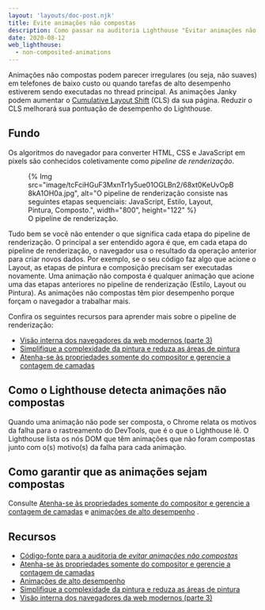```yaml
---
layout: 'layouts/doc-post.njk'
title: Evite animações não compostas
description: Como passar na auditoria Lighthouse "Evitar animações não compostas".
date: 2020-08-12
web_lighthouse:
  - non-composited-animations
---
```


Animações não compostas podem parecer irregulares (ou seja, não suaves) em telefones de baixo custo ou quando tarefas de alto desempenho estiverem sendo executadas no thread principal. As animações Janky podem aumentar o [Cumulative Layout Shift](https://web.dev/cls/) (CLS) da sua página. Reduzir o CLS melhorará sua pontuação de desempenho do Lighthouse.

## Fundo

Os algoritmos do navegador para converter HTML, CSS e JavaScript em pixels são conhecidos coletivamente como *pipeline de renderização*.

<figure>{% Img src="image/tcFciHGuF3MxnTr1y5ue01OGLBn2/68xt0KeUvOpB8kA1OH0a.jpg", alt="O pipeline de renderização consiste nas seguintes etapas sequenciais: JavaScript, Estilo, Layout, Pintura, Composto.", width="800", height="122" %} <figcaption>O pipeline de renderização.</figcaption></figure>

Tudo bem se você não entender o que significa cada etapa do pipeline de renderização. O principal a ser entendido agora é que, em cada etapa do pipeline de renderização, o navegador usa o resultado da operação anterior para criar novos dados. Por exemplo, se o seu código faz algo que acione o Layout, as etapas de pintura e composição precisam ser executadas novamente. Uma animação não composta é qualquer animação que acione uma das etapas anteriores no pipeline de renderização (Estilo, Layout ou Pintura). As animações não compostas têm pior desempenho porque forçam o navegador a trabalhar mais.

Confira os seguintes recursos para aprender mais sobre o pipeline de renderização:

- [Visão interna dos navegadores da web modernos (parte 3)](https://developers.google.com/web/updates/2018/09/inside-browser-part3)
- [Simplifique a complexidade da pintura e reduza as áreas de pintura](https://developers.google.com/web/fundamentals/performance/rendering/simplify-paint-complexity-and-reduce-paint-areas)
- [Atenha-se às propriedades somente do compositor e gerencie a contagem de camadas](https://developers.google.com/web/fundamentals/performance/rendering/stick-to-compositor-only-properties-and-manage-layer-count)

## Como o Lighthouse detecta animações não compostas

Quando uma animação não pode ser composta, o Chrome relata os motivos da falha para o rastreamento do DevTools, que é o que o Lighthouse lê. O Lighthouse lista os nós DOM que têm animações que não foram compostas junto com o(s) motivo(s) da falha para cada animação.

## Como garantir que as animações sejam compostas

Consulte [Atenha-se às propriedades somente do compositor e gerencie a contagem de camadas](https://developers.google.com/web/fundamentals/performance/rendering/stick-to-compositor-only-properties-and-manage-layer-count) e [animações de alto desempenho](https://www.html5rocks.com/en/tutorials/speed/high-performance-animations/) .

## Recursos

- [Código-fonte para a auditoria de *evitar animações não compostas*](https://github.com/GoogleChrome/lighthouse/blob/master/lighthouse-core/audits/non-composited-animations.js)
- [Atenha-se às propriedades somente do compositor e gerencie a contagem de camadas](https://developers.google.com/web/fundamentals/performance/rendering/stick-to-compositor-only-properties-and-manage-layer-count)
- [Animações de alto desempenho](https://www.html5rocks.com/en/tutorials/speed/high-performance-animations/)
- [Simplifique a complexidade da pintura e reduza as áreas de pintura](https://developers.google.com/web/fundamentals/performance/rendering/simplify-paint-complexity-and-reduce-paint-areas)
- [Visão interna dos navegadores da web modernos (parte 3)](https://developers.google.com/web/updates/2018/09/inside-browser-part3)
